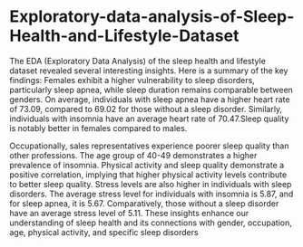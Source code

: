 # Exploratory-data-analysis-of-Sleep-Health-and-Lifestyle-Dataset
The EDA (Exploratory Data Analysis) of the sleep health and lifestyle dataset revealed several interesting insights. Here is a summary of the key findings:
        Females exhibit a higher vulnerability to sleep disorders, particularly sleep apnea, while sleep duration remains comparable between genders. On average, individuals with sleep apnea have a higher heart rate of 73.09, compared to 69.02 for those without a sleep disorder. Similarly, individuals with insomnia have an average heart rate of 70.47.Sleep quality is notably better in females compared to males.

Occupationally, sales representatives experience poorer sleep quality than other professions.
The age group of 40-49 demonstrates a higher prevalence of insomnia.
Physical activity and sleep quality demonstrate a positive correlation, implying that higher physical activity levels contribute to better sleep quality.
 Stress levels are also higher in individuals with sleep disorders. The average stress level for individuals with insomnia is 5.87, and for sleep apnea, it is 5.67. Comparatively, those without a sleep disorder have an average stress level of 5.11.
These insights enhance our understanding of sleep health and its connections with gender, occupation, age, physical activity, and specific sleep disorders
